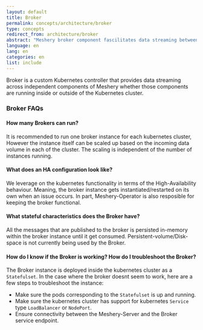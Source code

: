 ```yaml
---
layout: default
title: Broker
permalink: concepts/architecture/broker
type: concepts
redirect_from: architecture/broker
abstract: "Meshery broker component fascilitates data streaming between kubernetes cluster components and outside world."
language: en
lang: en
categories: en
list: include
---
```


Broker is a custom Kubernetes controller that provides data streaming across independent components of Meshery whether those components are running inside or outside of the Kubernetes cluster.

### Broker FAQs

#### How many Brokers can run?
It is recommended to run one broker instance for each kubernetes cluster, However the instance itself can be scaled up based on the incoming data volume in each of the cluster. The scaling is independent of the number of instances running.

#### What does an HA configuration look like?
We leverage on the kubernetes functionality in terms of the High-Availability behaviour. Meaning, the broker instance gets instantiated/restarted on its own when an issue occurs. In part, Meshery-Operator is also resposible for keeping the broker functional.

#### What stateful characteristics does the Broker have?
All the messages that are published to the broker is persisted in-memory within the broker instance until it get consumed. Persistent-volume/Disk-space is not currently being used by the Broker.

#### How do I know if the Broker is working? How do I troubleshoot the Broker?
The Broker instance is deployed inside the kubernetes cluster as a `Statefulset`. In the case where the broker doesnt seem to work, here are a few steps to troubleshoot the instance:

- Make sure the pods corresponding to the `Statefulset` is up and running.
- Make sure the kubernetes cluster has support for kubernetes `Service` type `LoadBalancer` or `NodePort`.
- Ensure connectivity between the Meshery-Server and the Broker service endpoint.